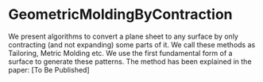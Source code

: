 # GeometricMoldingByContraction
We present algorithms to convert a plane sheet to any surface by only contracting (and not expanding) some parts of it. We call these methods as Tailoring, Metric Molding etc. We use the first fundamental form of a surface to generate these patterns. The method has been explained in the paper: [To Be Published]
